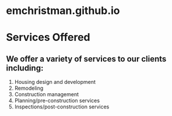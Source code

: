 # emchristman.github.io
<html>
<head>
</head>
  <body>
    <h1>Services Offered</h1>
    <h2>We offer a variety of services to our clients including:</h2>
  <ol>
    <li>Housing design and development</li>
    <li>Remodeling</li>
    <li>Construction management</li>
    <li>Planning/pre-construction services</li>
    <li>Inspections/post-construction services</li>
  </ol> 
</body>
</html>
